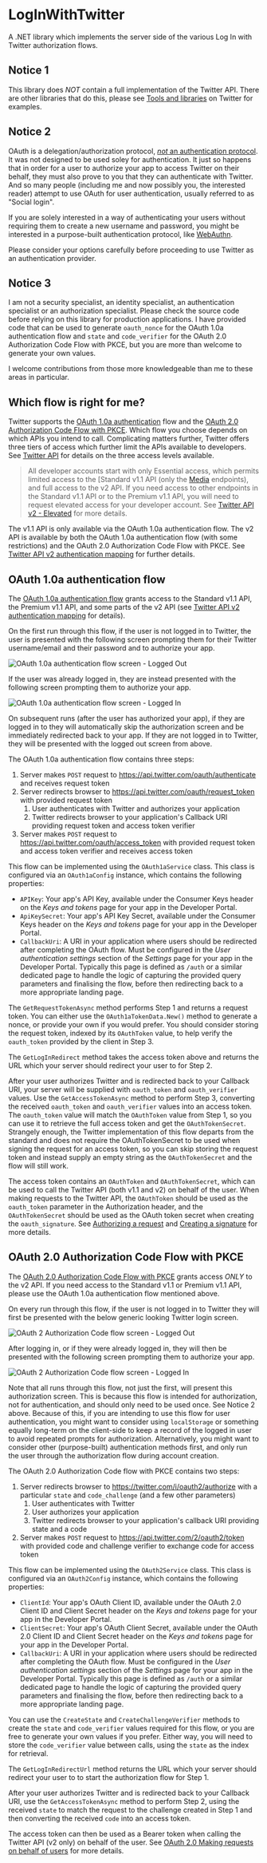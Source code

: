 # LogInWithTwitter

A .NET library which implements the server side of the various Log In with
Twitter authorization flows.

## Notice 1

This library does _NOT_ contain a full implementation of the Twitter API. There
are other libraries that do this, please see [Tools and libraries](tal) on
Twitter for examples.

## Notice 2

OAuth is a delegation/authorization protocol,
[_not_ an authentication protocol][auth]. It was not designed to be used soley
for authentication. It just so happens that in order for a user to authorize
your app to access Twitter on their behalf, they must also prove to you that
they can authenticate with Twitter. And so many people (including me and now
possibly you, the interested reader) attempt to use OAuth for user
authentication, usually referred to as "Social login".

If you are solely interested in a way of authenticating your users without
requiring them to create a new username and password, you might be interested
in a purpose-built authentication protocol, like [WebAuthn][wa].

Please consider your options carefully before proceeding to use Twitter as an
authentication provider.

## Notice 3

I am not a security specialist, an identity specialist, an authentication
specialist or an authorization specialist. Please check the source code before
relying on this library for production applications. I have provided code that
can be used to generate `oauth_nonce` for the OAuth 1.0a authentication flow
and `state` and `code_verifier` for the OAuth 2.0 Authorization Code Flow with
PKCE, but you are more than welcome to generate your own values.

I welcome contributions from those more knowledgeable than me to these areas
in particular.

## Which flow is right for me?

Twitter supports the [OAuth 1.0a authentication][1af] flow and the
[OAuth 2.0 Authorization Code Flow with PKCE][2acf]. Which flow you choose
depends on which APIs you intend to call. Complicating matters further, Twitter
offers three tiers of access which further limit the APIs available to
developers. See [Twitter API][api] for details on the three access levels
available.

> All developer accounts start with only Essential access, which permits
> limited access to the [Standard v1.1 API (only the [Media][v1-media]
> endpoints), and full access to the v2 API. If you need access to other
> endpoints in the Standard v1.1 API or to the Premium v1.1 API, you will need
> to request elevated access for your developer account. See
> [Twitter API v2 - Elevated][e]
> for more details.

The v1.1 API is only available via the OAuth 1.0a authentication flow. The v2
API is available by both the OAuth 1.0a authentication flow (with some
restrictions) and the OAuth 2.0 Authorization Code Flow with PKCE. See
[Twitter API v2 authentication mapping][v2-am] for further details.

## OAuth 1.0a authentication flow

The [OAuth 1.0a authentication flow][1af] grants access to the Standard v1.1
API, the Premium v1.1 API, and some parts of the v2 API (see
[Twitter API v2 authentication mapping][v2-am] for details).

On the first run through this flow, if the user is not logged in to Twitter,
the user is presented with the following screen prompting them for their
Twitter username/email and their password and to authorize your app.

![OAuth 1.0a authentication flow screen - Logged Out](/OAuth-1.0a-authentication-flow-logged-out.png "OAuth 1.0a authentication flow screen - Logged Out")

If the user was already logged in, they are instead presented with the
following screen prompting them to authorize your app.

![OAuth 1.0a authentication flow screen - Logged In](/OAuth-1.0a-authentication-flow-logged-in.png "OAuth 1.0a authentication flow screen - Logged In")

On subsequent runs (after the user has authorized your app), if they are logged
in to they will automatically skip the authorization screen and be immediately
redirected back to your app. If they are not logged in to Twitter, they will be
presented with the logged out screen from above.

The OAuth 1.0a authentication flow contains three steps:

1. Server makes `POST` request to https://api.twitter.com/oauth/authenticate
    and receives request token
2. Server redirects browser to https://api.twitter.com/oauth/request_token with
    provided request token
    1. User authenticates with Twitter and authorizes your application
    2. Twitter redirects browser to your application's Callback URI providing
        request token and access token verifier
3. Server makes `POST` request to https://api.twitter.com/oauth/access_token
    with provided request token and access token verifier and receives access
    token

This flow can be implemented using the `OAuth1aService` class. This class is
configured via an `OAuth1aConfig` instance, which contains the following
properties:

* `APIKey`: Your app's API Key, available under the Consumer Keys header on the
    _Keys and tokens_ page for your app in the Developer Portal.
* `ApiKeySecret`: Your app's API Key Secret, available under the Consumer Keys
    header on the _Keys and tokens_ page for your app in the Developer Portal.
* `CallbackUri`: A URI in your application where users should be redirected
    after completing the OAuth flow. Must be configured in the
    _User authentication settings_ section of the _Settings_ page for your app
    in the Developer Portal. Typically this page is defined as `/auth` or a
    similar dedicated page to handle the logic of capturing the provided query
    parameters and finalising the flow, before then redirecting back to a more
    appropriate landing page.

The `GetRequestTokenAsync` method performs Step 1 and returns a request token.
You can either use the `OAuth1aTokenData.New()` method to generate a nonce, or
provide your own if you would prefer. You should consider storing the request
token, indexed by its `OAuthToken` value, to help verify the `oauth_token`
provided by the client in Step 3.

The `GetLogInRedirect` method takes the access token above and returns the URL
which your server should redirect your user to for Step 2.

After your user authorizes Twitter and is redirected back to your Callback URI,
your server will be supplied with `oauth_token` and `oauth_verifier` values.
Use the `GetAccessTokenAsync` method to perform Step 3, converting the received
`oauth_token` and `oauth_verifier` values into an access token. The
`oauth_token` value will match the `OAuthToken` value from Step 1, so you can
use it to retrieve the full access token and get the `OAuthTokenSecret`.
Strangely enough, the Twitter implementation of this flow departs from the
standard and does not require the OAuthTokenSecret to be used when signing the
request for an access token, so you can skip storing the request token and
instead supply an empty string as the `OAuthTokenSecret` and the flow will
still work.

The access token contains an `OAuthToken` and `OAuthTokenSecret`, which can be
used to call the Twitter API (both v1.1 and v2) on behalf of the user. When
making requests to the Twitter API, the `OAuthToken` should be used as the
`oauth_token` parameter in the Authorization header, and the `OAuthTokenSecret`
should be used as the OAuth token secret when creating the `oauth_signature`.
See [Authorizing a request][v1-authorizing] and
[Creating a signature][v1-signing] for more details.

## OAuth 2.0 Authorization Code Flow with PKCE

The [OAuth 2.0 Authorization Code Flow with PKCE][2acf] grants access _ONLY_ to
the v2 API. If you need access to the Standard v1.1 or Premium v1.1 API, please
use the OAuth 1.0a authentication flow mentioned above.

On every run through this flow, if the user is not logged in to Twitter they
will first be presented with the below generic looking Twitter login screen.

![OAuth 2 Authorization Code flow screen - Logged Out](/OAuth-2-Authorization-Code-flow-logged-out.png "OAuth 2 Authorization Code flow screen - Logged Out")

After logging in, or if they were already logged in, they will then be
presented with the following screen prompting them to authorize your app.

![OAuth 2 Authorization Code flow screen - Logged In](/OAuth-2-Authorization-Code-flow-logged-in.png "OAuth 2 Authorization Code flow screen - Logged In")

Note that all runs through this flow, not just the first, will present this
authorization screen. This is because this flow is intended for authorization,
not for authentication, and should only need to be used once. See Notice 2
above. Because of this, if you are intending to use this flow for user
authentication, you might want to consider using `localStorage` or something
equally long-term on the client-side to keep a record of the logged in user to
avoid repeated prompts for authorization. Alternatively, you might want to
consider other (purpose-built) authentication methods first, and only run the
user through the authorization flow during account creation.

The OAuth 2.0 Authorization Code flow with PKCE contains two steps:

1. Server redirects browser to https://twitter.com/i/oauth2/authorize with a
    particular `state` and `code_challenge` (and a few other parameters)
    1. User authenticates with Twitter
    2. User authorizes your application
    3. Twitter redirects browser to your application's callback URI providing
        state and a code
2. Server makes `POST` request to https://api.twitter.com/2/oauth2/token with
    provided code and challenge verifier to exchange code for access token

This flow can be implemented using the `OAuth2Service` class. This class is
configured via an `OAuth2Config` instance, which contains the following
properties:

* `ClientId`: Your app's OAuth Client ID, available under the OAuth 2.0 Client
    ID and Client Secret header on the _Keys and tokens_ page for your app in
    the Developer Portal.
* `ClientSecret`: Your app's OAuth Client Secret, available under the OAuth 2.0
    Client ID and Client Secret header on the _Keys and tokens_ page for your
    app in the Developer Portal.
* `CallbackUri`: A URI in your application where users should be redirected
    after completing the OAuth flow. Must be configured in the
    _User authentication settings_ section of the _Settings_ page for your app
    in the Developer Portal. Typically this page is defined as `/auth` or a
    similar dedicated page to handle the logic of capturing the provided query
    parameters and finalising the flow, before then redirecting back to a more
    appropriate landing page.

You can use the `CreateState` and `CreateChallengeVerifier` methods to create
the `state` and `code_verifier` values required for this flow, or you are free
to generate your own values if you prefer. Either way, you will need to store
the `code_verifier` value between calls, using the `state` as the index for
retrieval.

The `GetLogInRedirectUrl` method returns the URL which your server should
redirect your user to to start the authorization flow for Step 1.

After your user authorizes Twitter and is redirected back to your Callback URI,
use the `GetAccessTokenAsync` method to perform Step 2, using the received `state` to match the request to the challenge created in Step 1 and then converting the received `code` into an access token.

The access token can then be used as a Bearer token when calling the Twitter
API (v2 only) on behalf of the user. See
[OAuth 2.0  Making requests on behalf of users][v2-authorizing] for more
details.

[1af]: https://developer.twitter.com/en/docs/authentication/oauth-1-0a/obtaining-user-access-tokens
[2acf]: https://developer.twitter.com/en/docs/authentication/oauth-2-0/authorization-code
[api]: https://developer.twitter.com/en/docs/twitter-api
[auth]: https://oauth.net/articles/authentication/
[e]: https://developer.twitter.com/en/portal/products/elevated
[tal]: https://developer.twitter.com/en/docs/twitter-api/tools-and-libraries/v2
[v1-media]: https://developer.twitter.com/en/docs/twitter-api/v1/media/upload-media/overview
[v1-authorizing]: https://developer.twitter.com/en/docs/authentication/oauth-1-0a/authorizing-a-request
[v1-signing]: https://developer.twitter.com/en/docs/authentication/oauth-1-0a/creating-a-signature
[v2-am]: https://developer.twitter.com/en/docs/authentication/guides/v2-authentication-mapping
[v2-authorizing]: https://developer.twitter.com/en/docs/authentication/oauth-2-0/user-access-token
[wa]: https://webauthn.io/
